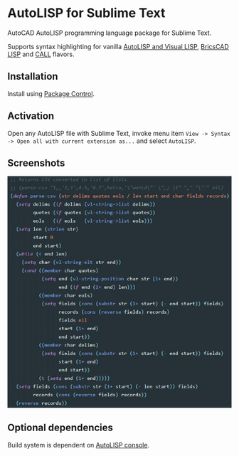 # AutoLISP for Sublime Text

AutoCAD AutoLISP programming language package for Sublime Text.

Supports syntax highlighting for vanilla [AutoLISP and Visual LISP](http://help.autodesk.com/view/ACD/2017/ENU/?guid=GUID-49AAEA0E-C422-48C4-87F0-52FCA491BF2C), [BricsCAD LISP](https://www.bricsys.com/bricscad/help/en_US/CurVer/DevRef/source/Introduction.htm) and [CALL](https://github.com/divtiply/call) flavors.

## Installation
Install using [Package Control](https://packagecontrol.io/).

## Activation
Open any AutoLISP file with Sublime Text, invoke menu item `View -> Syntax -> Open all with current extension as...` and select `AutoLISP`.

## Screenshots

![Material](screenshot.png)

## Optional dependencies
Build system is dependent on [AutoLISP console](https://github.com/divtiply/autolisp-console).
